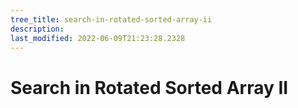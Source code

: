 ```yaml
---
tree_title: search-in-rotated-sorted-array-ii
description: 
last_modified: 2022-06-09T21:23:28.2328
---
```


# Search in Rotated Sorted Array II
